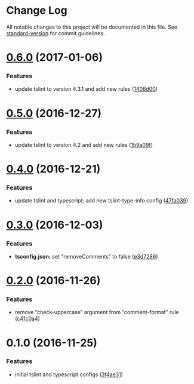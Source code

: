# Change Log

All notable changes to this project will be documented in this file. See [standard-version](https://github.com/conventional-changelog/standard-version) for commit guidelines.

<a name="0.6.0"></a>
# [0.6.0](https://github.com/clebert/ts-config/compare/v0.5.0...v0.6.0) (2017-01-06)


### Features

* update tslint to version 4.3.1 and add new rules ([1406d00](https://github.com/clebert/ts-config/commit/1406d00))



<a name="0.5.0"></a>
# [0.5.0](https://github.com/clebert/ts-config/compare/v0.4.0...v0.5.0) (2016-12-27)


### Features

* update tslint to version 4.2 and add new rules ([1b9a09f](https://github.com/clebert/ts-config/commit/1b9a09f))



<a name="0.4.0"></a>
# [0.4.0](https://github.com/clebert/ts-config/compare/v0.3.0...v0.4.0) (2016-12-21)


### Features

* update tslint and typescript; add new tslint-type-info config ([47fa039](https://github.com/clebert/ts-config/commit/47fa039))



<a name="0.3.0"></a>
# [0.3.0](https://github.com/clebert/ts-config/compare/v0.2.0...v0.3.0) (2016-12-03)


### Features

* **tsconfig.json:** set "removeComments" to false ([e3d7286](https://github.com/clebert/ts-config/commit/e3d7286))



<a name="0.2.0"></a>
# [0.2.0](https://github.com/clebert/ts-config/compare/v0.1.0...v0.2.0) (2016-11-26)


### Features

* remove “check-uppercase” argument from “comment-format” rule ([c41c0a4](https://github.com/clebert/ts-config/commit/c41c0a4))



<a name="0.1.0"></a>
# 0.1.0 (2016-11-25)


### Features

* initial tslint and typescript configs ([3f4ae31](https://github.com/clebert/ts-config/commit/3f4ae31))
